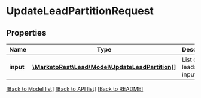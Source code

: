 # UpdateLeadPartitionRequest

## Properties
Name | Type | Description | Notes
------------ | ------------- | ------------- | -------------
**input** | [**\MarketoRest\Lead\Model\UpdateLeadPartition[]**](UpdateLeadPartition.md) | List of leads for input | 

[[Back to Model list]](../README.md#documentation-for-models) [[Back to API list]](../README.md#documentation-for-api-endpoints) [[Back to README]](../README.md)


